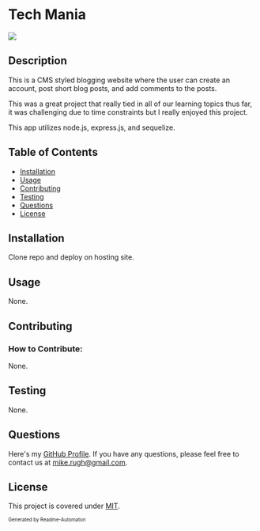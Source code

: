 # Tech Mania
![](https://img.shields.io/badge/License-MIT-green)

## Description

This is a CMS styled blogging website where the user can create an account, post short blog posts, and add comments to the posts. 

This was a great project that really tied in all of our learning topics thus far, it was challenging due to time constraints but I really enjoyed this project. 

This app utilizes node.js, express.js, and sequelize.

## Table of Contents
- [Installation](#Installation)
- [Usage](#Usage)
- [Contributing](#Contributing)
- [Testing](#Testing)
- [Questions](#Questions)
- [License](#License)

## Installation

Clone repo and deploy on hosting site.

## Usage

None.

## Contributing
### How to Contribute:

None.

## Testing

None.

## Questions

Here's my [GitHub Profile](https://github.com/DA-Mike/).
If you have any questions, please feel free to contact us at mike.rugh@gmail.com.

## License

This project is covered under [MIT](https://choosealicense.com/licenses/mit/).


<sup><sub>Generated by Readme-Automaton</sub></sup>
